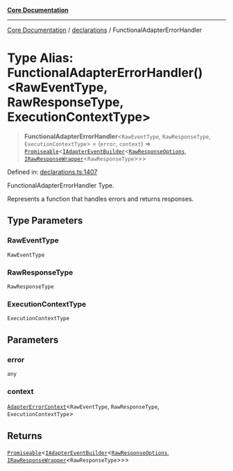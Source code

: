 [**Core Documentation**](../../README.md)

***

[Core Documentation](../../README.md) / [declarations](../README.md) / FunctionalAdapterErrorHandler

# Type Alias: FunctionalAdapterErrorHandler()\<RawEventType, RawResponseType, ExecutionContextType\>

> **FunctionalAdapterErrorHandler**\<`RawEventType`, `RawResponseType`, `ExecutionContextType`\> = (`error`, `context`) => [`Promiseable`](Promiseable.md)\<[`IAdapterEventBuilder`](../interfaces/IAdapterEventBuilder.md)\<[`RawResponseOptions`](../interfaces/RawResponseOptions.md), [`IRawResponseWrapper`](../interfaces/IRawResponseWrapper.md)\<`RawResponseType`\>\>\>

Defined in: [declarations.ts:1407](https://github.com/stonemjs/core/blob/3581a30de158e951ead319c3cc6abead0be9639f/src/declarations.ts#L1407)

FunctionalAdapterErrorHandler Type.

Represents a function that handles errors and returns responses.

## Type Parameters

### RawEventType

`RawEventType`

### RawResponseType

`RawResponseType`

### ExecutionContextType

`ExecutionContextType`

## Parameters

### error

`any`

### context

[`AdapterErrorContext`](../interfaces/AdapterErrorContext.md)\<`RawEventType`, `RawResponseType`, `ExecutionContextType`\>

## Returns

[`Promiseable`](Promiseable.md)\<[`IAdapterEventBuilder`](../interfaces/IAdapterEventBuilder.md)\<[`RawResponseOptions`](../interfaces/RawResponseOptions.md), [`IRawResponseWrapper`](../interfaces/IRawResponseWrapper.md)\<`RawResponseType`\>\>\>
